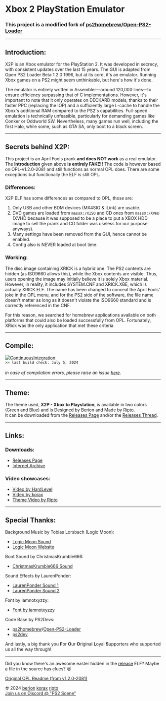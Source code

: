 # Xbox 2 PlayStation Emulator
### This project is a modified fork of [ps2homebrew](https://github.com/ps2homebrew)/[Open-PS2-Loader](https://github.com/ps2homebrew/Open-PS2-Loader)

-----

## Introduction:
X2P is an Xbox emulator for the PlayStation 2. It was developed in secrecy, with consistent updates over the last 15 years. The GUI is adapted from Open PS2 Loader Beta 1.2.0 1996, but at its core, it's an emulator. Running Xbox games on a PS2 might seem unthinkable, but here's how it's done.

The emulator is entirely written in Assembler—around 120,000 lines—to ensure efficiency surpassing that of C implementations. However, it's important to note that it only operates on DECKARD models, thanks to their faster PPC (replacing the IOP) and a sufficiently large L-cache to handle the Xbox's additional RAM compared to the PS2's capabilities. Full-speed emulation is technically unfeasible, particularly for demanding games like Conker or Oddworld SW. Nevertheless, many games run well, including the first Halo, while some, such as GTA SA, only boot to a black screen.

-----

## Secrets behind X2P:
This project is an April Fools prank **and does NOT work** as a real emulator. The **Introduction** given above **is entirely FAKE!!**  The code is however based on OPL-v1.2.0-2081 and still functions as normal OPL does. There are some exceptions but functionally the ELF is still OPL.

### Differences:
X2P ELF has some differences as compared to OPL, those are:
1. Only USB and other BDM devices (MX4SIO & iLink) are usable.
2. DVD games are loaded from ```massX:/XISO``` and CD ones from ```massX:/XVHD``` (XVHD because it was supposed to be a place to put a XBOX HDD image to sell the prank and CD folder was useless for our purpose anyways).
3. Many settings have been removed from the GUI, hence cannot be enabled.
4. Config also is NEVER loaded at boot time.

### Working:
The disc image containing XRICK is a hybrid one. The PS2 contents are hidden (as ISO9660 allows this), while the Xbox contents are visible. Thus, users opening the image may initially believe it is solely Xbox material. However, in reality, it includes SYSTEM.CNF and XRICK.XBE, which is actually XRICK.ELF. The name has been changed to conceal the April Fools' joke in the OPL menu, and for the PS2 side of the software, the file name doesn't matter as long as it doesn't violate the ISO9660 standard and is correctly referenced in the CNF.

For this reason, we searched for homebrew applications available on both platforms that could also be loaded successfully from OPL. Fortunately, XRick was the only application that met these criteria.

-----

## Compile:
[![ContinuousIntegration](https://github.com/koraxial/Xbox-2-PlayStation-Emulator-AlFa/actions/workflows/compilation.yml/badge.svg?branch=master)](https://github.com/koraxial/Xbox-2-PlayStation-Emulator-AlFa/actions/workflows/compilation.yml) 
</br>```>> last build check: July 5, 2024```</br></br>
<i> in case of compilation errors, please raise an issue [here](https://github.com/koraxial/Xbox-2-PlayStation-Emulator-AlFa/issues/new?assignees=&labels=bug&projects=&template=issue-report.yml&title=%5BISSUE%5D%3A+). </i>

-----

## Theme:
The theme used, **X2P - Xbox to Playstation**, is available in two colors (Green and Blue) and is Designed by Berion and Made by [Ripto](https://github.com/knowahitall).  
It can be downloaded from the [Releases Page](https://github.com/koraxial/Xbox-2-PlayStation-Emulator-AlFa/releases/tag/THM-v2) and/or the [Releases Thread](https://www.psx-place.com/threads/opl-theme-x2p-april-fools-xbox-opl-theme-multi-pack-supports-all-opl-forks.43435/).

-----

## Links:
### Downloads:
- [Releases Page]( https://github.com/koraxial/Xbox-2-PlayStation-Emulator-AlFa/releases/)
- [Internet Archive](https://web.archive.org/web/20240401135103/https://cdn.discordapp.com/attachments/799243822743289866/1224268410708295721/X2P.7z?ex=661cdfce&is=660a6ace&hm=3f213340eb1dc629ac282262210a821e737d93f425362fab764ceda424a84173&)

### Video showcases:
- [Video by HardLevel](https://youtu.be/KPsUgV0-FTU)
- [Video by korax](https://youtu.be/jvNvM48Oi48?si=u4i8o4hk7K-KBNAU)
- [Theme Video by Ripto](https://youtu.be/rf9oTtMZo9M)

-----

## Special Thanks:

Background Music by Tobias Lorsbach (Logic Moon):
- [Logic Moon Sound](https://freesound.org/people/LogicMoon/sounds/728162/)
- [Logic Moon Website](https://logic-moon.de/)

Boot Sound by ChristmasKrumble666:
- [ChristmasKrumble666 Sound](https://freesound.org/people/ChristmasKrumble666/sounds/727267/)

Sound Effects by LaurenPonder:
- [LaurenPonder Sound 1](https://freesound.org/people/LaurenPonder/sounds/638903/)
- [LaurenPonder Sound 2](https://freesound.org/people/LaurenPonder/sounds/638899/)

Font by iamnotxyzzy:
- [Font by iamnotxyzzy](https://fontstruct.com/fontstructions/show/1495632)

Code Base by PS2Devs:
- [ps2homebrew](https://github.com/ps2homebrew)/[Open-PS2-Loader](https://github.com/ps2homebrew/Open-PS2-Loader)
- [ps2dev](https://github.com/ps2dev/)

And lastly, a big thank you **F**or **O**ur **O**riginal **L**oyal **S**upporters who supported us all the way through!

-----

Did you know there's an awesome easter hidden in the [release](https://github.com/koraxial/Xbox-2-PlayStation-Emulator-AlFa/releases/tag/17022) ELF?
Maybe a file in the source has clues? 😉

[Original OPL Readme (from v1.2.0-2081)](OPL_README.md)

☢ 2024  [berion](https://www.psx-place.com/members/berion.1431/) [korax](https://github.com/koraxial) [ripto](https://github.com/knowahitall)  
[Join us on Discord @ "PS2 Scene"](https://discord.gg/TS7aBGsWhN)
